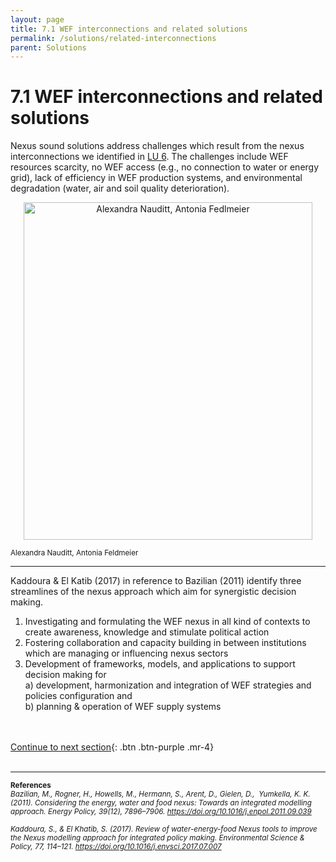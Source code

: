 ```yaml
---
layout: page
title: 7.1 WEF interconnections and related solutions
permalink: /solutions/related-interconnections
parent: Solutions
---
```

# **7.1 WEF interconnections and related solutions**

Nexus sound solutions address challenges which result from the nexus interconnections we identified in <a href="https://waterbender231.github.io/wef-nexus-online-course/governance/">LU 6</a>. The challenges include WEF resources scarcity, no WEF access (e.g., no connection to water or energy grid), lack of efficiency in WEF production systems, and environmental degradation (water, air and soil quality deterioration). 


<center><img src="/wef-nexus-online-course/assets/solution-interc.png"
     alt="Alexandra Nauditt, Antonia Fedlmeier" height="540" width="462"></center>
<p><small>Alexandra Nauditt, Antonia Feldmeier</small></p>

<hr/>

Kaddoura & El Katib (2017) in reference to Bazilian (2011) identify three streamlines of the nexus approach which aim for synergistic decision making.

1. Investigating and formulating the WEF nexus in all kind of contexts to create awareness, knowledge and stimulate political action
2. Fostering collaboration and capacity building in between institutions which are managing or influencing nexus sectors
3. Development of frameworks, models, and applications to support decision making for <br> a) development, harmonization and integration of WEF strategies and policies configuration and <br> b)  planning & operation of WEF supply systems 

<br/> <br/>
[Continue to next section](https://waterbender231.github.io/wef-nexus-online-course/solutions/overview){: .btn .btn-purple .mr-4}
<br/> <br/>

<hr/>

<p><small><b>References</b> <br>
<i>Bazilian, M., Rogner, H., Howells, M., Hermann, S., Arent, D., Gielen, D.,  Yumkella, K. K. (2011). Considering the energy, water and food nexus: Towards an integrated modelling approach. Energy Policy, 39(12), 7896–7906. <a href="https://doi.org/10.1016/j.enpol.2011.09.039">https://doi.org/10.1016/j.enpol.2011.09.039</a> <br>
<br>
Kaddoura, S., & El Khatib, S. (2017). Review of water-energy-food Nexus tools to improve the Nexus modelling approach for integrated policy making. Environmental Science & Policy, 77, 114–121. <a href="https://doi.org/10.1016/j.envsci.2017.07.007">https://doi.org/10.1016/j.envsci.2017.07.007 </a> </i>
</small>
</p>